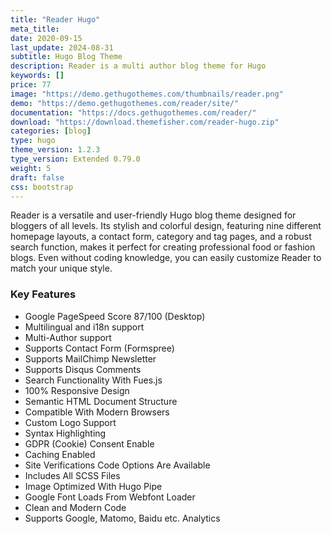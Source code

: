 ```yaml
---
title: "Reader Hugo"
meta_title:
date: 2020-09-15
last_update: 2024-08-31
subtitle: Hugo Blog Theme
description: Reader is a multi author blog theme for Hugo
keywords: []
price: 77
image: "https://demo.gethugothemes.com/thumbnails/reader.png"
demo: "https://demo.gethugothemes.com/reader/site/"
documentation: "https://docs.gethugothemes.com/reader/"
download: "https://download.themefisher.com/reader-hugo.zip"
categories: [blog]
type: hugo
theme_version: 1.2.3
type_version: Extended 0.79.0
weight: 5
draft: false
css: bootstrap
---
```

Reader is a versatile and user-friendly Hugo blog theme designed for bloggers of all levels. Its stylish and colorful design, featuring nine different homepage layouts, a contact form, category and tag pages, and a robust search function, makes it perfect for creating professional food or fashion blogs. Even without coding knowledge, you can easily customize Reader to match your unique style.

### Key Features

- Google PageSpeed Score 87/100 (Desktop)
- Multilingual and i18n support
- Multi-Author support
- Supports Contact Form (Formspree)
- Supports MailChimp Newsletter
- Supports Disqus Comments
- Search Functionality With Fues.js
- 100% Responsive Design
- Semantic HTML Document Structure
- Compatible With Modern Browsers
- Custom Logo Support
- Syntax Highlighting
- GDPR (Cookie) Consent Enable
- Caching Enabled
- Site Verifications Code Options Are Available
- Includes All SCSS Files
- Image Optimized With Hugo Pipe
- Google Font Loads From Webfont Loader
- Clean and Modern Code
- Supports Google, Matomo, Baidu etc. Analytics
